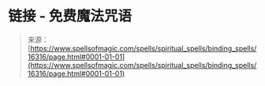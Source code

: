 <!--yml

category: 未分类

date: 2024-06-12 18:56:23

-->

# 链接 - 免费魔法咒语

> 来源：[https://www.spellsofmagic.com/spells/spiritual_spells/binding_spells/16316/page.html#0001-01-01](https://www.spellsofmagic.com/spells/spiritual_spells/binding_spells/16316/page.html#0001-01-01)

